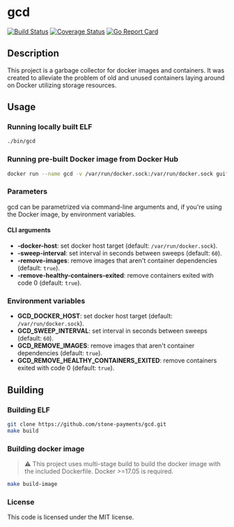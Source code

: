 # gcd

[![Build Status](https://travis-ci.org/stone-payments/gcd.svg?branch=master)](https://travis-ci.org/stone-payments/gcd)
[![Coverage Status](https://coveralls.io/repos/github/stone-payments/gcd/badge.svg?branch=master)](https://coveralls.io/github/stone-payments/gcd?branch=master)
[![Go Report Card](https://goreportcard.com/badge/github.com/stone-payments/gcd)](https://goreportcard.com/report/github.com/stone-payments/gcd)

## Description
This project is a garbage collector for docker images and containers. It was created to alleviate the problem of old
and unused containers laying around on Docker utilizing storage resources.

## Usage
### Running locally built ELF
```bash
./bin/gcd
```

### Running pre-built Docker image from Docker Hub
```bash
docker run --name gcd -v /var/run/docker.sock:/var/run/docker.sock guiferpa/gcd
```
### Parameters
gcd can be parametrized via command-line arguments and, if you're using the Docker image, by environment variables.

#### CLI arguments
- **-docker-host**: set docker host target (default: `/var/run/docker.sock`).
- **-sweep-interval**: set interval in seconds between sweeps (default: `60`).
- **-remove-images**: remove images that aren't container dependencies (default: `true`).
- **-remove-healthy-containers-exited**: remove containers exited with code 0 (default: `true`).

### Environment variables
- **GCD_DOCKER_HOST**: set docker host target (default: `/var/run/docker.sock`).
- **GCD_SWEEP_INTERVAL**: set interval in seconds between sweeps (default: `60`).
- **GCD_REMOVE_IMAGES**: remove images that aren't container dependencies (default: `true`).
- **GCD_REMOVE_HEALTHY_CONTAINERS_EXITED**: remove containers exited with code 0 (default: `true`).

## Building
### Building ELF
```bash
git clone https://github.com/stone-payments/gcd.git
make build
```

### Building docker image
> :warning: This project uses multi-stage build to build the docker image with the included Dockerfile. Docker >=17.05
> is required.
```bash
make build-image
```

### License
This code is licensed under the MIT license.
